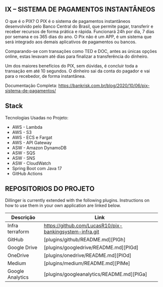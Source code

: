 ## IX – SISTEMA DE PAGAMENTOS INSTANTÂNEOS

O que é o PIX?
O PIX é o sistema de pagamentos instantâneos desenvolvido pelo Banco Central do Brasil, que permite pagar, transferir e receber recursos de forma prática e rápida. Funcionará 24h por dia, 7 dias por semana e os 365 dias do ano. O Pix não é um APP, é um sistema que será integrado aos demais aplicativos de pagamentos ou bancos.

Comparando-se com transações como TED e DOC, antes as únicas opções online, estas levavam até dias para finalizar a transferência do dinheiro.

Um dos maiores benefícios do PIX, sem dúvidas, é concluir toda a transação em até 10 segundos. O dinheiro sai da conta do pagador e vai para o recebedor, de forma instantânea.

Documentação Completa: 
https://bankrisk.com.br/blog/2020/10/06/pix-sistema-de-pagamentos/

## Stack

Tecnologias Usadas no Projeto:

-  AWS - Lambda
-  AWS - S3
-  AWS - ECS e Fargat
-  AWS - API Gateway
-  ASW - Amazon DynamoDB
-  ASW - SQS
-  ASW - SNS
-  ASW - CloudWatch 
-  Spring Boot com Java 17
-  GitHub Actions

## REPOSITORIOS DO PROJETO

Dillinger is currently extended with the following plugins.
Instructions on how to use them in your own application are linked below.

| Descrição | Link |
| ------ | ------ |
| Infra terraform | https://github.com/LucasR10/pix-bankingsystem-infra.git |
| GitHub | [plugins/github/README.md][PlGh] |
| Google Drive | [plugins/googledrive/README.md][PlGd] |
| OneDrive | [plugins/onedrive/README.md][PlOd] |
| Medium | [plugins/medium/README.md][PlMe] |
| Google Analytics | [plugins/googleanalytics/README.md][PlGa] |

